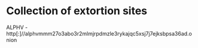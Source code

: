 # Collection of extortion sites

ALPHV - http[:]//alphvmmm27o3abo3r2mlmjrpdmzle3rykajqc5xsj7j7ejksbpsa36ad.onion  

